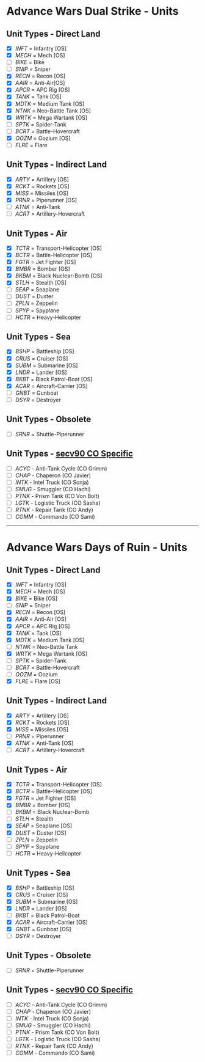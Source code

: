 # Advance Wars Dual Strike - Units

## Unit Types - Direct Land

* [x] *INFT* = Infantry [OS]
* [x] *MECH* = Mech [OS]
* [ ] *BIKE* = Bike 
* [ ] *SNIP* = Sniper
* [x] *RECN* = Recon [OS]
* [x] *AAIR* = Anti-Air[OS]
* [x] *APCR* = APC Rig [OS]
* [x] *TANK* = Tank [OS]
* [x] *MDTK* = Medium Tank [OS]
* [x] *NTNK* = Neo-Battle Tank [OS]
* [x] *WRTK* = Mega Wartank [OS]
* [ ] *SPTK* = Spider-Tank
* [ ] *BCRT* = Battle-Hovercraft
* [x] *OOZM* = Oozium [OS]
* [ ] *FLRE* = Flare

## Unit Types - Indirect Land

* [x] *ARTY* = Artillery [OS]
* [x] *RCKT* = Rockets [OS]
* [x] *MISS* = Missiles [OS]
* [x] *PRNR* = Piperunner [OS]
* [ ] *ATNK* = Anti-Tank
* [ ] *ACRT* = Artillery-Hovercraft

## Unit Types - Air

* [x] *TCTR* = Transport-Helicopter [OS]
* [x] *BCTR* = Battle-Helicopter [OS]
* [x] *FGTR* = Jet Fighter [OS]
* [x] *BMBR* = Bomber [OS]
* [x] *BKBM* = Black Nuclear-Bomb [OS]
* [x] *STLH* = Stealth [OS]
* [ ] *SEAP* = Seaplane
* [ ] *DUST* = Duster
* [ ] *ZPLN* = Zeppelin
* [ ] *SPYP* = Spyplane
* [ ] *HCTR* = Heavy-Helicopter

## Unit Types - Sea

* [x] *BSHP* = Battleship [OS]
* [x] *CRUS* = Cruiser [OS]
* [x] *SUBM* = Submarine [OS]
* [x] *LNDR* = Lander [OS]
* [x] *BKBT* = Black Patrol-Boat [OS]
* [x] *ACAR* = Aircraft-Carrier [OS]
* [ ] *GNBT* = Gunboat
* [ ] *DSYR* = Destroyer

## Unit Types - Obsolete

* [ ] *SRNR* = Shuttle-Piperunner

## Unit Types - [secv90 CO Specific](http://secv90.tumblr.com/tagged/advance-wars)

* [ ] *ACYC* - Anti-Tank Cycle (CO Grimm)
* [ ] *CHAP* - Chaperon (CO Javier)
* [ ] *INTK* - Intel Truck (CO Sonja)
* [ ] *SMUG* - Smuggler (CO Hachi)
* [ ] *PTNK* - Prism Tank (CO Von Bolt)
* [ ] *LGTK* - Logistic Truck (CO Sasha)
* [ ] *RTNK* - Repair Tank (CO Andy)
* [ ] *COMM* - Commando (CO Sami)

***

# Advance Wars Days of Ruin - Units

## Unit Types - Direct Land

* [x] *INFT* = Infantry [OS]
* [x] *MECH* = Mech [OS]
* [x] *BIKE* = Bike [OS]
* [ ] *SNIP* = Sniper 
* [x] *RECN* = Recon [OS]
* [x] *AAIR* = Anti-Air [OS]
* [x] *APCR* = APC Rig [OS]
* [x] *TANK* = Tank [OS]
* [x] *MDTK* = Medium Tank [OS]
* [ ] *NTNK* = Neo-Battle Tank
* [x] *WRTK* = Mega Wartank [OS]
* [ ] *SPTK* = Spider-Tank
* [ ] *BCRT* = Battle-Hovercraft
* [ ] *OOZM* = Oozium
* [x] *FLRE* = Flare [OS]

## Unit Types - Indirect Land

* [x] *ARTY* = Artillery [OS]
* [x] *RCKT* = Rockets [OS]
* [x] *MISS* = Missiles [OS]
* [ ] *PRNR* = Piperunner
* [x] *ATNK* = Anti-Tank [OS]
* [ ] *ACRT* = Artillery-Hovercraft

## Unit Types - Air

* [x] *TCTR* = Transport-Helicopter [OS]
* [x] *BCTR* = Battle-Helicopter [OS]
* [x] *FGTR* = Jet Fighter [OS] 
* [x] *BMBR* = Bomber [OS]
* [ ] *BKBM* = Black Nuclear-Bomb
* [ ] *STLH* = Stealth
* [x] *SEAP* = Seaplane [OS]
* [x] *DUST* = Duster [OS]
* [ ] *ZPLN* = Zeppelin
* [ ] *SPYP* = Spyplane
* [ ] *HCTR* = Heavy-Helicopter

## Unit Types - Sea

* [x] *BSHP* = Battleship [OS]
* [x] *CRUS* = Cruiser [OS]
* [x] *SUBM* = Submarine [OS]
* [x] *LNDR* = Lander [OS]
* [ ] *BKBT* = Black Patrol-Boat
* [x] *ACAR* = Aircraft-Carrier [OS]
* [x] *GNBT* = Gunboat [OS]
* [ ] *DSYR* = Destroyer

## Unit Types - Obsolete

* [ ] *SRNR* = Shuttle-Piperunner

## Unit Types - [secv90 CO Specific](http://secv90.tumblr.com/tagged/advance-wars)

* [ ] *ACYC* - Anti-Tank Cycle (CO Grimm)
* [ ] *CHAP* - Chaperon (CO Javier)
* [ ] *INTK* - Intel Truck (CO Sonja)
* [ ] *SMUG* - Smuggler (CO Hachi)
* [ ] *PTNK* - Prism Tank (CO Von Bolt)
* [ ] *LGTK* - Logistic Truck (CO Sasha)
* [ ] *RTNK* - Repair Tank (CO Andy)
* [ ] *COMM* - Commando (CO Sami)